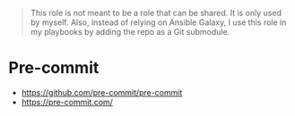 > This role is not meant to be a role that can be shared. It is only used by myself.
> Also, instead of relying on Ansible Galaxy, I use this role in my playbooks
> by adding the repo as a Git submodule.

# Pre-commit

* <https://github.com/pre-commit/pre-commit>
* <https://pre-commit.com/>
